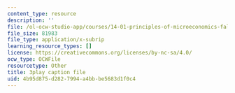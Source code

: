 ```yaml
---
content_type: resource
description: ''
file: /ol-ocw-studio-app/courses/14-01-principles-of-microeconomics-fall-2018/4b95d875d2827994a4bbbe5683d1f0c4_ufrYzoR_4xE.srt
file_size: 81983
file_type: application/x-subrip
learning_resource_types: []
license: https://creativecommons.org/licenses/by-nc-sa/4.0/
ocw_type: OCWFile
resourcetype: Other
title: 3play caption file
uid: 4b95d875-d282-7994-a4bb-be5683d1f0c4
---
```

